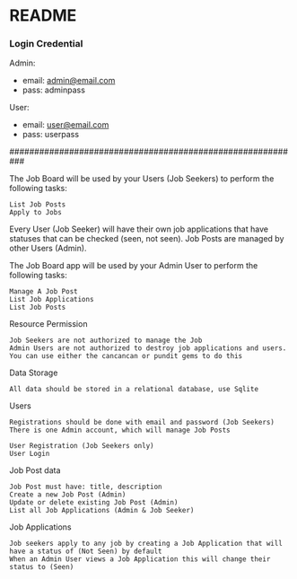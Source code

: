 # README

### Login Credential

Admin:
   - email: admin@email.com
   - pass: adminpass

User:
   - email: user@email.com
   - pass: userpass

###########################################################

The Job Board will be used by your Users (Job Seekers) to perform the following tasks:

    List Job Posts
    Apply to Jobs

Every User (Job Seeker) will have their own job applications that have statuses that can be checked (seen, not seen). Job Posts are managed by other Users (Admin).

The Job Board app will be used by your Admin User to perform the following tasks:

    Manage A Job Post
    List Job Applications
    List Job Posts

Resource Permission

    Job Seekers are not authorized to manage the Job
    Admin Users are not authorized to destroy job applications and users.
    You can use either the cancancan or pundit gems to do this

Data Storage

    All data should be stored in a relational database, use Sqlite

Users

    Registrations should be done with email and password (Job Seekers)
    There is one Admin account, which will manage Job Posts

    User Registration (Job Seekers only)
    User Login

Job Post data

    Job Post must have: title, description
    Create a new Job Post (Admin)
    Update or delete existing Job Post (Admin)
    List all Job Applications (Admin & Job Seeker)

Job Applications

    Job seekers apply to any job by creating a Job Application that will have a status of (Not Seen) by default
    When an Admin User views a Job Application this will change their status to (Seen)
